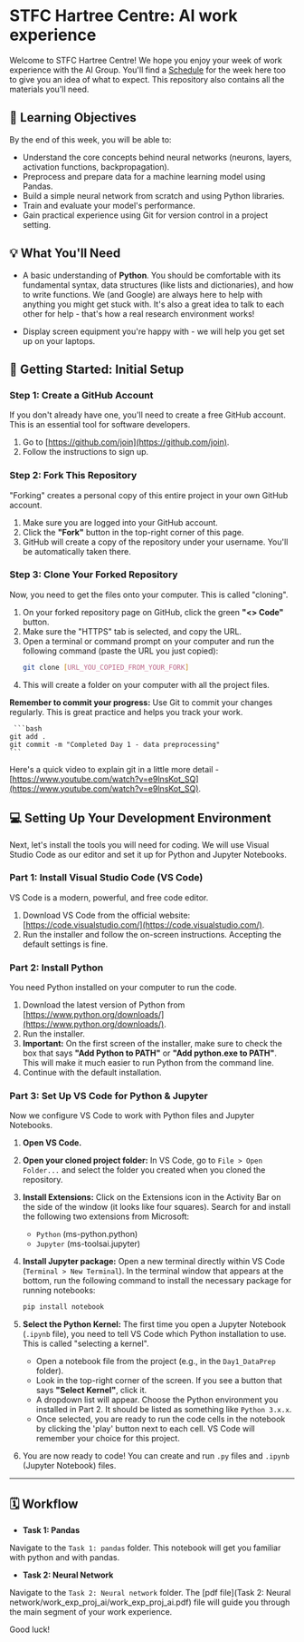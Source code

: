 # STFC Hartree Centre: AI work experience

Welcome to STFC Hartree Centre! We hope you enjoy your week of work experience with the AI Group. You'll find a [Schedule](Schedule.pdf) for the week here too to give you an idea of what to expect. This repository also contains all the materials you'll need.


## 🎯 Learning Objectives

By the end of this week, you will be able to:

* Understand the core concepts behind neural networks (neurons, layers, activation functions, backpropagation).
* Preprocess and prepare data for a machine learning model using Pandas.
* Build a simple neural network from scratch and using Python libraries.
* Train and evaluate your model's performance.
* Gain practical experience using Git for version control in a project setting.

## 💡 What You'll Need

* A basic understanding of **Python**. You should be comfortable with its fundamental syntax, data structures (like lists and dictionaries), and how to write functions. We (and Google) are always here to help with anything you might get stuck with. It's also a great idea to talk to each other for help - that's how a real research environment works!

* Display screen equipment you're happy with - we will help you get set up on your laptops.

## 🚀 Getting Started: Initial Setup

### Step 1: Create a GitHub Account
If you don't already have one, you'll need to create a free GitHub account. This is an essential tool for software developers.

1.  Go to [https://github.com/join](https://github.com/join).
2.  Follow the instructions to sign up.

### Step 2: Fork This Repository
"Forking" creates a personal copy of this entire project in your own GitHub account.

1.  Make sure you are logged into your GitHub account.
2.  Click the **"Fork"** button in the top-right corner of this page.
3.  GitHub will create a copy of the repository under your username. You'll be automatically taken there.

### Step 3: Clone Your Forked Repository
Now, you need to get the files onto your computer. This is called "cloning".

1.  On your forked repository page on GitHub, click the green **"<> Code"** button.
2.  Make sure the "HTTPS" tab is selected, and copy the URL.
3.  Open a terminal or command prompt on your computer and run the following command (paste the URL you just copied):
    ```bash
    git clone [URL_YOU_COPIED_FROM_YOUR_FORK]
    ```
4.  This will create a folder on your computer with all the project files.

**Remember to commit your progress:** Use Git to commit your changes regularly. This is great practice and helps you track your work.

     ```bash
    git add .
    git commit -m "Completed Day 1 - data preprocessing"
    ```

Here's a quick video to explain git in a little more detail - [https://www.youtube.com/watch?v=e9lnsKot_SQ](https://www.youtube.com/watch?v=e9lnsKot_SQ).

## 💻 Setting Up Your Development Environment

Next, let's install the tools you will need for coding. We will use Visual Studio Code as our editor and set it up for Python and Jupyter Notebooks.

### Part 1: Install Visual Studio Code (VS Code)
VS Code is a modern, powerful, and free code editor.

1.  Download VS Code from the official website: [https://code.visualstudio.com/](https://code.visualstudio.com/).
2.  Run the installer and follow the on-screen instructions. Accepting the default settings is fine.

### Part 2: Install Python
You need Python installed on your computer to run the code.

1.  Download the latest version of Python from [https://www.python.org/downloads/](https://www.python.org/downloads/).
2.  Run the installer.
3.  **Important:** On the first screen of the installer, make sure to check the box that says **"Add Python to PATH"** or **"Add python.exe to PATH"**. This will make it much easier to run Python from the command line.
4.  Continue with the default installation.

### Part 3: Set Up VS Code for Python & Jupyter
Now we configure VS Code to work with Python files and Jupyter Notebooks.

1.  **Open VS Code.**
2.  **Open your cloned project folder:** In VS Code, go to `File > Open Folder...` and select the folder you created when you cloned the repository.
3.  **Install Extensions:** Click on the Extensions icon in the Activity Bar on the side of the window (it looks like four squares). Search for and install the following two extensions from Microsoft:
    * `Python` (ms-python.python)
    * `Jupyter` (ms-toolsai.jupyter)
4.  **Install Jupyter package:** Open a new terminal directly within VS Code (`Terminal > New Terminal`). In the terminal window that appears at the bottom, run the following command to install the necessary package for running notebooks:
    ```bash
    pip install notebook
    ```

5.  **Select the Python Kernel:** The first time you open a Jupyter Notebook (`.ipynb` file), you need to tell VS Code which Python installation to use. This is called "selecting a kernel".
    * Open a notebook file from the project (e.g., in the `Day1_DataPrep` folder).
    * Look in the top-right corner of the screen. If you see a button that says **"Select Kernel"**, click it.
    * A dropdown list will appear. Choose the Python environment you installed in Part 2. It should be listed as something like `Python 3.x.x`.
    * Once selected, you are ready to run the code cells in the notebook by clicking the 'play' button next to each cell. VS Code will remember your choice for this project.

6.  You are now ready to code! You can create and run `.py` files and `.ipynb` (Jupyter Notebook) files.

---




## 🗓️ Workflow


* **Task 1: Pandas**

Navigate to the `Task 1: pandas` folder. This notebook will get you familiar with python and with pandas. 

* **Task 2: Neural Network**

Navigate to the `Task 2: Neural network` folder. The [pdf file](Task 2: Neural network/work_exp_proj_ai/work_exp_proj_ai.pdf) file will guide you through the main segment of your work experience.

Good luck!
